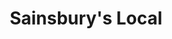 ---
title: "Sainsbury's Local"
url: /bristol/sainsburys-local-fishponds-road/
shop: Lebensmittel
---